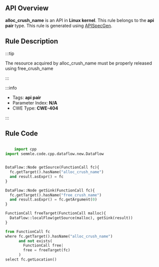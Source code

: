 ---
---


## API Overview
**alloc_crush_name** is an API in **Linux kernel**. This rule belongs to the **api pair** type. This rule is generated using [APISpecGen](../../tools/APISpecGen).
## Rule Description

:::tip

The resource acquired by alloc_crush_name must be properly released using free_crush_name

:::

:::info

- Tags: **api pair**
- Parameter Index: **N/A**
- CWE Type: **CWE-404**

:::

## Rule Code
```python

    import cpp
import semmle.code.cpp.dataflow.new.DataFlow


DataFlow::Node getSource(FunctionCall fc){
  fc.getTarget().hasName("alloc_crush_name")
  and result.asExpr() = fc
}

DataFlow::Node getSink(FunctionCall fc){
  fc.getTarget().hasName("free_crush_name")
  and result.asExpr() = fc.getArgument(0)
}

FunctionCall freeTarget(FunctionCall malloc){
  DataFlow::localFlow(getSource(malloc), getSink(result))
}

from FunctionCall fc
where fc.getTarget().hasName("alloc_crush_name")
      and not exists(
        FunctionCall free| 
        free = freeTarget(fc)
      )
select fc.getLocation()

    
```